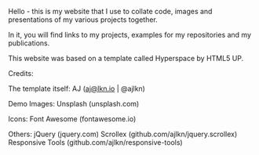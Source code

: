 Hello - this is my website that I use to collate code, images and presentations of my various projects together.

In it, you will find links to my projects, examples for my
repositories and my publications.

This website was based on a template called Hyperspace by HTML5 UP. 

Credits: 

  The template itself: 
    AJ (aj@lkn.io | @ajlkn)

  Demo Images:
		Unsplash (unsplash.com)

  Icons:
		Font Awesome (fontawesome.io)

  Others: 
		jQuery (jquery.com)
		Scrollex (github.com/ajlkn/jquery.scrollex)
		Responsive Tools (github.com/ajlkn/responsive-tools)


